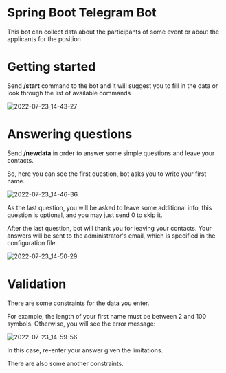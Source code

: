 # Spring Boot Telegram Bot
This bot can collect data about the participants of some event or about the applicants for the position

# Getting started
Send **/start** command to the bot and it will suggest you to fill in the data or look through the list of available commands

![2022-07-23_14-43-27](https://user-images.githubusercontent.com/81825828/180601852-093291e5-6b9a-4190-b06d-68838d2ce0e3.png)

# Answering questions
Send **/newdata** in order to answer some simple questions and leave your contacts.

So, here you can see the first question, bot asks you to write your first name.

![2022-07-23_14-46-36](https://user-images.githubusercontent.com/81825828/180601924-e78b1b90-0c8e-42c9-8ced-9cf2d450cd0f.png)

As the last question, you will be asked to leave some additional info, this question is optional, and you may just send 0 to skip it.

After the last question, bot will thank you for leaving your contacts.
Your answers will be sent to the administrator's email, which is specified in the configuration file.

![2022-07-23_14-50-29](https://user-images.githubusercontent.com/81825828/180602033-0a041d69-9f66-4f03-8b1f-86f2a190818a.png)

# Validation
There are some constraints for the data you enter.

For example, the length of your first name must be between 2 and 100 symbols. Otherwise, you will see the error message:

![2022-07-23_14-59-56](https://user-images.githubusercontent.com/81825828/180602537-537ab119-a335-49e0-bf7e-bf015058feb4.png)

In this case, re-enter your answer given the limitations.

There are also some another constraints.
